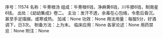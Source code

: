 序号：11574
名称：牛蒡根汤
组成：牛蒡根6钱，净麻黄6钱，川牛膝6钱，制南星6钱。
出处：《幼幼集成》卷二。
主治：发汗不透，余毒在心包络，令愈后昏沉，甚至手足搐搦，或寒或热。
加减：None
功效：None
用法用量：每服5分，好酒调下，日3次。
制备方法：上为末。
临床应用：None
各家论述：None
用药禁忌：None
附注：None
